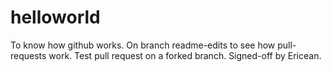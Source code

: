# helloworld
To know how github works.
On branch readme-edits to see how pull-requests work.
Test pull request on a forked branch. Signed-off by Ericean.
